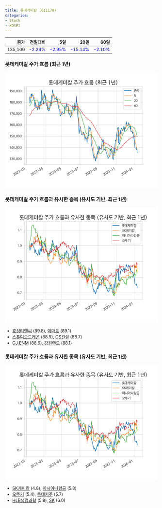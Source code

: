 ```yaml
---
title: 롯데케미칼 (011170)
categories:
- Stock
- KOSPI
---
```


|종가|전일대비|5일|20일|60일|
|---:|-------:|--:|---:|---:|
|135,100|<span style="color: blue">-2.24%</span>|<span style="color: blue">-2.95%</span>|<span style="color: blue">-15.14%</span>|<span style="color: blue">-2.10%</span>|

<!-- more -->
### 롯데케미칼 주가 흐름 (최근 1년)
![011170](/assets/images/stock/011170.png)


### 롯데케미칼 주가 흐름과 유사한 종목 (유사도 기반, 최근 1년)
![011170](/assets/images/stock/011170_sim.png)

- [효성티앤씨](/298020/) (89.8), [이마트](/139480/) (89.1)
- [스튜디오드래곤](/253450/) (88.9), [GS건설](/006360/) (88.7)
- [CJ ENM](/035760/) (88.6), [강원랜드](/035250/) (88.1)


### 롯데케미칼 주가 흐름과 유사한 종목 (유사도 기반, 최근 1년)
![011170](/assets/images/stock/011170_sim.png)

- [SK케미칼](/285130/) (4.8), [아시아나항공](/020560/) (5.3)
- [오뚜기](/007310/) (5.4), [롯데지주](/004990/) (5.7)
- [HLB생명과학](/067630/) (5.8), [SK](/034730/) (6.0)